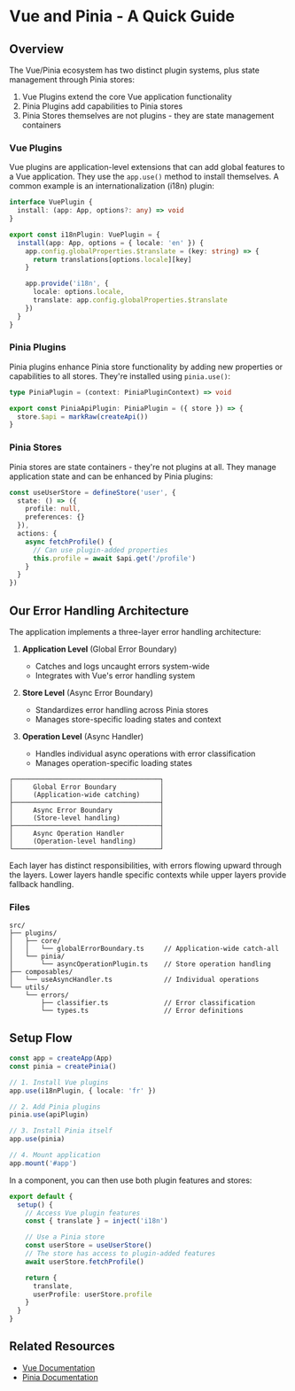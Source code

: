 # Vue and Pinia - A Quick Guide

## Overview

The Vue/Pinia ecosystem has two distinct plugin systems, plus state management through Pinia stores:

1. Vue Plugins extend the core Vue application functionality
2. Pinia Plugins add capabilities to Pinia stores
3. Pinia Stores themselves are not plugins - they are state management containers

### Vue Plugins
Vue plugins are application-level extensions that can add global features to a Vue application. They use the `app.use()` method to install themselves. A common example is an internationalization (i18n) plugin:

```typescript
interface VuePlugin {
  install: (app: App, options?: any) => void
}

export const i18nPlugin: VuePlugin = {
  install(app: App, options = { locale: 'en' }) {
    app.config.globalProperties.$translate = (key: string) => {
      return translations[options.locale][key]
    }

    app.provide('i18n', {
      locale: options.locale,
      translate: app.config.globalProperties.$translate
    })
  }
}
```

### Pinia Plugins
Pinia plugins enhance Pinia store functionality by adding new properties or capabilities to all stores. They're installed using `pinia.use()`:

```typescript
type PiniaPlugin = (context: PiniaPluginContext) => void

export const PiniaApiPlugin: PiniaPlugin = ({ store }) => {
  store.$api = markRaw(createApi())
}
```

### Pinia Stores
Pinia stores are state containers - they're not plugins at all. They manage application state and can be enhanced by Pinia plugins:

```typescript
const useUserStore = defineStore('user', {
  state: () => ({
    profile: null,
    preferences: {}
  }),
  actions: {
    async fetchProfile() {
      // Can use plugin-added properties
      this.profile = await $api.get('/profile')
    }
  }
})
```
## Our Error Handling Architecture

The application implements a three-layer error handling architecture:

1. **Application Level** (Global Error Boundary)
   - Catches and logs uncaught errors system-wide
   - Integrates with Vue's error handling system

2. **Store Level** (Async Error Boundary)
   - Standardizes error handling across Pinia stores
   - Manages store-specific loading states and context

3. **Operation Level** (Async Handler)
   - Handles individual async operations with error classification
   - Manages operation-specific loading states

```
┌─────────────────────────────────────┐
│     Global Error Boundary           │
│     (Application-wide catching)     │
├─────────────────────────────────────┤
│     Async Error Boundary            │
│     (Store-level handling)          │
├─────────────────────────────────────┤
│     Async Operation Handler         │
│     (Operation-level handling)      │
└─────────────────────────────────────┘
```

Each layer has distinct responsibilities, with errors flowing upward through the layers. Lower layers handle specific contexts while upper layers provide fallback handling.

### Files

```
src/
├── plugins/
│   ├── core/
│   │   └── globalErrorBoundary.ts     // Application-wide catch-all
│   └── pinia/
│       └── asyncOperationPlugin.ts    // Store operation handling
├── composables/
│   └── useAsyncHandler.ts             // Individual operations
└── utils/
    └── errors/
        ├── classifier.ts              // Error classification
        └── types.ts                   // Error definitions
```



## Setup Flow

```typescript
const app = createApp(App)
const pinia = createPinia()

// 1. Install Vue plugins
app.use(i18nPlugin, { locale: 'fr' })

// 2. Add Pinia plugins
pinia.use(apiPlugin)

// 3. Install Pinia itself
app.use(pinia)

// 4. Mount application
app.mount('#app')
```

In a component, you can then use both plugin features and stores:

```typescript
export default {
  setup() {
    // Access Vue plugin features
    const { translate } = inject('i18n')

    // Use a Pinia store
    const userStore = useUserStore()
    // The store has access to plugin-added features
    await userStore.fetchProfile()

    return {
      translate,
      userProfile: userStore.profile
    }
  }
}
```

## Related Resources

- [Vue Documentation](https://vuejs.org/guide/reusability/plugins.html)
- [Pinia Documentation](https://pinia.vuejs.org/core-concepts/)
